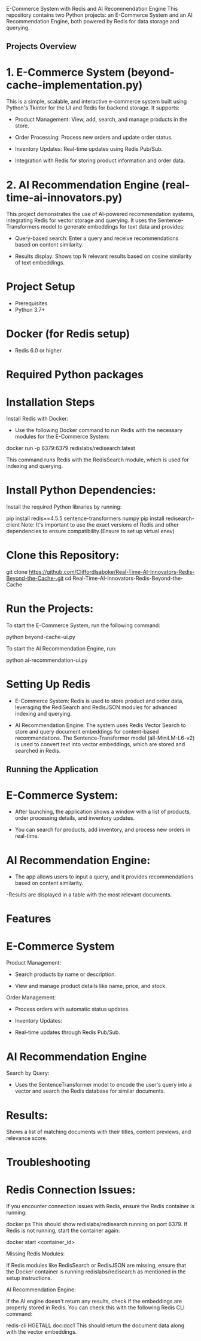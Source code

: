 E-Commerce System with Redis and AI Recommendation Engine
This repository contains two Python projects: an E-Commerce System and an AI Recommendation Engine, both powered by Redis for data storage and querying.

## Projects Overview
# 1. E-Commerce System (beyond-cache-implementation.py)
This is a simple, scalable, and interactive e-commerce system built using Python's Tkinter for the UI and Redis for backend storage. It supports:

- Product Management: View, add, search, and manage products in the store.

- Order Processing: Process new orders and update order status.

- Inventory Updates: Real-time updates using Redis Pub/Sub.

- Integration with Redis for storing product information and order data.

# 2. AI Recommendation Engine (real-time-ai-innovators.py)
This project demonstrates the use of AI-powered recommendation systems, integrating Redis for vector storage and querying. It uses the Sentence-Transformers model to generate embeddings for text data and provides:

- Query-based search: Enter a query and receive recommendations based on content similarity.

- Results display: Shows top N relevant results based on cosine similarity of text embeddings.


# Project Setup
- Prerequisites
- Python 3.7+

# Docker (for Redis setup)

- Redis 6.0 or higher

# Required Python packages

# Installation Steps
Install Redis with Docker:

- Use the following Docker command to run Redis with the necessary modules for the E-Commerce System:

docker run -p 6379:6379 redislabs/redisearch:latest

This command runs Redis with the RedisSearch module, which is used for indexing and querying.

# Install Python Dependencies:

Install the required Python libraries by running:

pip install redis==4.5.5 sentence-transformers numpy
pip install redisearch-client
Note: It's important to use the exact versions of Redis and other dependencies to ensure compatibility.(Ensure to set up virtual enev)

# Clone this Repository:


git clone https://github.com/CliffordIsaboke/Real-Time-AI-Innovators-Redis-Beyond-the-Cache-.git
cd Real-Time-AI-Innovators-Redis-Beyond-the-Cache

# Run the Projects:
To start the E-Commerce System, run the following command:


python beyond-cache-ui.py

To start the AI Recommendation Engine, run:


python ai-recommendation-ui.py

# Setting Up Redis
- E-Commerce System: Redis is used to store product and order data, leveraging the RediSearch and RedisJSON modules for advanced   indexing and querying.

- AI Recommendation Engine: The system uses Redis Vector Search to store and query document embeddings for content-based recommendations. The Sentence-Transformer model (all-MiniLM-L6-v2) is used to convert text into vector embeddings, which are stored and searched in Redis.

## Running the Application

# E-Commerce System:

- After launching, the application shows a window with a list of products, order processing details, and inventory updates.

- You can search for products, add inventory, and process new orders in real-time.

# AI Recommendation Engine:

- The app allows users to input a query, and it provides recommendations based on content similarity.

-Results are displayed in a table with the most relevant documents.

# Features
# E-Commerce System
Product Management:

- Search products by name or description.

- View and manage product details like name, price, and stock.

Order Management:

- Process orders with automatic status updates.

- Inventory Updates:

- Real-time updates through Redis Pub/Sub.

# AI Recommendation Engine
Search by Query:

- Uses the SentenceTransformer model to encode the user's query into a vector and search the Redis database for similar documents.

# Results:

Shows a list of matching documents with their titles, content previews, and relevance score.


# Troubleshooting
# Redis Connection Issues:

If you encounter connection issues with Redis, ensure the Redis container is running:


docker ps
This should show redislabs/redisearch running on port 6379. If Redis is not running, start the container again:


docker start <container_id>

Missing Redis Modules:

If Redis modules like RedisSearch or RedisJSON are missing, ensure that the Docker container is running redislabs/redisearch as mentioned in the setup instructions.

AI Recommendation Engine:

If the AI engine doesn't return any results, check if the embeddings are properly stored in Redis. You can check this with the following Redis CLI command:


redis-cli HGETALL doc:doc1
This should return the document data along with the vector embeddings.

